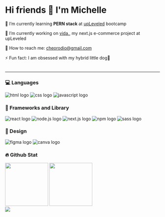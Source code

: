 <!-- ![Turquoise Simple Modern Linkedin Banner](https://user-images.githubusercontent.com/121162907/229280381-0e8803d8-f338-4348-b6d0-ad315e13f2e4.gif) -->
# Hi friends 👋 I'm Michelle
🌱  I’m currently learning **PERN stack** at [upLeveled](https://github.com/upleveled) bootcamp <br/>

🔭  I’m currently working on [vida.](https://github.com/cheorodio/next-ecommerce-store), my next.js e-commerce project at upLeveled <br/>

📧 How to reach me: cheorodio@gmail.com <br/>

⚡ Fun fact: I am obsessed with my hybrid little dog🐶
<br/>
<br/>
<hr/>
<!-- #### Connect with me:
<p align="left">
 <a href="https://www.linkedin.com/in/michelleorodio/" target="blank"><img align="center" src="https://img.icons8.com/pulsar-color/48/null/linkedin.png" alt="cheorodio" height="25" width="25" /></a>
<a href="https://instagram.com/cheorodio" target="blank"><img align="center"  src="https://img.icons8.com/pulsar-color/48/null/instagram-new.png" alt="cheorodio" height="25" width="25" /></a>
  <a href="https://twitter.com/cheorodio" target="blank"><img align="center" src="https://img.icons8.com/cotton/64/null/twitter.png" alt="cheorodio" height="25" width="25" /></a>
</p> -->

### 💻 Languages
<img src="https://img.shields.io/badge/HTML5-E34F26?style=for-the-badge&logo=html5&logoColor=white" alt="html logo" /> <img src="https://img.shields.io/badge/CSS3-1572B6?style=for-the-badge&logo=css3&logoColor=white" alt="css logo"/> <img src="https://img.shields.io/badge/JavaScript-323330?style=for-the-badge&logo=javascript&logoColor=F7DF1E" alt="javascript logo"/> 

### 🚀 Frameworks and Library
<img src="https://img.shields.io/badge/React-20232A?style=for-the-badge&logo=react&logoColor=61DAFB" alt="react logo"/> <img src="https://img.shields.io/badge/Node.js-339933?style=for-the-badge&logo=nodedotjs&logoColor=white" alt="node.js logo"/> <img src="https://img.shields.io/badge/next.js-000000?style=for-the-badge&logo=nextdotjs&logoColor=white" alt="next.js logo"/> <img src="https://img.shields.io/badge/npm-CB3837?style=for-the-badge&logo=npm&logoColor=white" alt="npm logo"/> <img src="https://img.shields.io/badge/Sass-CC6699?style=for-the-badge&logo=sass&logoColor=white" alt="sass logo"/>

### 🎨 Design
<img src="https://img.shields.io/badge/Figma-F24E1E?style=for-the-badge&logo=figma&logoColor=white" alt="figma logo" /> <img src="https://img.shields.io/badge/Canva-%2300C4CC.svg?&style=for-the-badge&logo=Canva&logoColor=white" alt="canva logo" />
<!-- <p align="left"> <a href="https://www.w3schools.com/css/" target="_blank" rel="noreferrer"> <img src="https://raw.githubusercontent.com/devicons/devicon/master/icons/css3/css3-original-wordmark.svg" alt="css3" width="25" height="25"/> </a> <a href="https://www.w3.org/html/" target="_blank" rel="noreferrer"> <img src="https://raw.githubusercontent.com/devicons/devicon/master/icons/html5/html5-original-wordmark.svg" alt="html5" width="25" height="25"/> </a> <a href="https://developer.mozilla.org/en-US/docs/Web/JavaScript" target="_blank" rel="noreferrer"> <img src="https://raw.githubusercontent.com/devicons/devicon/master/icons/javascript/javascript-original.svg" alt="javascript" width="20" height="20"/> </a> <a href="https://nodejs.org" target="_blank" rel="noreferrer"> <img src="https://raw.githubusercontent.com/devicons/devicon/master/icons/nodejs/nodejs-original-wordmark.svg" alt="nodejs" width="30" height="30"/> </a> <a href="https://reactjs.org/" target="_blank" rel="noreferrer"> <img src="https://raw.githubusercontent.com/devicons/devicon/master/icons/react/react-original-wordmark.svg" alt="react" width="20" height="20"/> </a> <a href="https://sass-lang.com" target="_blank" rel="noreferrer"> <img src="https://raw.githubusercontent.com/devicons/devicon/master/icons/sass/sass-original.svg" alt="sass" width="20" height="20"/> </a> <a href="https://www.figma.com/" target="_blank" rel="noreferrer"> <img src="https://www.vectorlogo.zone/logos/figma/figma-icon.svg" alt="figma" width="20" height="20"/> </a></p> -->

### 🔥 Github Stat
<img src="https://github-readme-stats.vercel.app/api?username=cheorodio&show_icons=true&hide=contribs,prs&cache_seconds=86400&theme=dark" height="140px" />        <img src="https://streak-stats.demolab.com/?user=cheorodio&theme=dark" height="140px"  /> <br/>
<img src="https://komarev.com/ghpvc/?username=cheorodio&&style=flat-square" align="center" />
<!-- ###### Connect with me
</a>
<a href="https://twitter.com/cheorodio" target="_blank">
<img src=https://img.shields.io/badge/twitter-%2300acee.svg?&style=for-the-badge&logo=twitter&logoColor=white alt=twitter style="margin-bottom: 5px;" />
</a>

<a href="https://linkedin.com/in/michelleorodio" target="_blank">
<img src=https://img.shields.io/badge/linkedin-%231E77B5.svg?&style=for-the-badge&logo=linkedin&logoColor=white alt=linkedin style="margin-bottom: 5px;" />
</a>

<a href="https://instagram.com/cheorodio" target="_blank">
<img src=https://img.shields.io/badge/instagram-%23000000.svg?&style=for-the-badge&logo=instagram&logoColor=white alt=instagram style="margin-bottom: 5px;" />
</a>   -->
<!--
**cheorodio/cheorodio** is a ✨ _special_ ✨ repository because its `README.md` (this file) appears on your GitHub profile.

Here are some ideas to get you started:

- 🔭 I’m currently working on ...
- 🌱 I’m currently learning ...
- 👯 I’m looking to collaborate on ...
- 🤔 I’m looking for help with ...
- 💬 Ask me about ...
- 📫 How to reach me: ...
- 😄 Pronouns: ...
- ⚡ Fun fact: ...
-->
